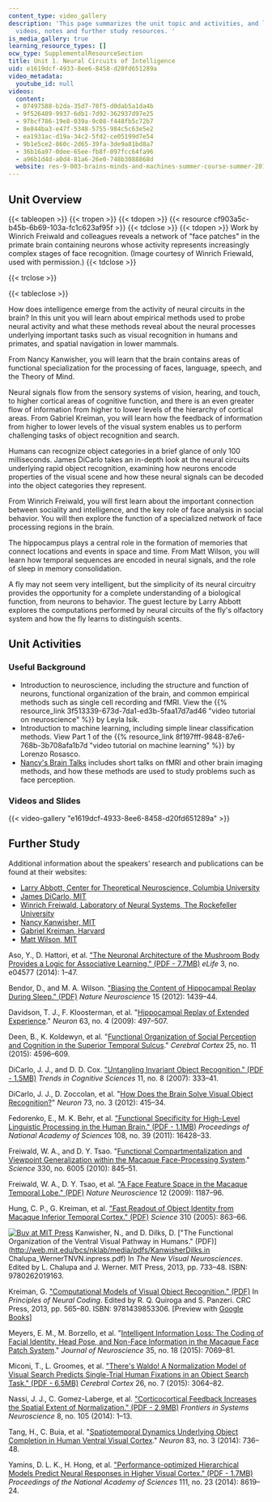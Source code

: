 ```yaml
---
content_type: video_gallery
description: 'This page summarizes the unit topic and activities, and links to lecture
  videos, notes and further study resources. '
is_media_gallery: true
learning_resource_types: []
ocw_type: SupplementalResourceSection
title: Unit 1. Neural Circuits of Intelligence
uid: e1619dcf-4933-8ee6-8458-d20fd651289a
video_metadata:
  youtube_id: null
videos:
  content:
  - 07497588-b2da-35d7-78f5-d0dab5a1da4b
  - 9f526489-9937-6db1-7d92-362937d97e25
  - 97bcf786-19e8-039a-9c08-f448fb5c72b7
  - 8e844ba3-e47f-5348-5755-984c5c63e5e2
  - ea1931ac-d19a-34c2-5fd2-ce05199d7e54
  - 9b1e5ce2-860c-2d65-39fa-3de9a81bd8a7
  - 36b16a97-0dee-65ee-fb8f-097fcc64fa96
  - a96b1d4d-a0d4-81a6-26e0-748b3088868d
  website: res-9-003-brains-minds-and-machines-summer-course-summer-2015
---
```


Unit Overview
-------------

{{< tableopen >}}
{{< tropen >}}
{{< tdopen >}}
{{< resource cf903a5c-b45b-6b69-103a-fc1c623af95f >}}
{{< tdclose >}}
{{< tdopen >}}
Work by Winrich Freiwald and colleagues reveals a network of "face patches" in the primate brain containing neurons whose activity represents increasingly complex stages of face recognition. (Image courtesy of Winrich Friewald, used with permission.)
{{< tdclose >}}

{{< trclose >}}

{{< tableclose >}}

How does intelligence emerge from the activity of neural circuits in the brain? In this unit you will learn about empirical methods used to probe neural activity and what these methods reveal about the neural processes underlying important tasks such as visual recognition in humans and primates, and spatial navigation in lower mammals.

From Nancy Kanwisher, you will learn that the brain contains areas of functional specialization for the processing of faces, language, speech, and the Theory of Mind.

Neural signals flow from the sensory systems of vision, hearing, and touch, to higher cortical areas of cognitive function, and there is an even greater flow of information from higher to lower levels of the hierarchy of cortical areas. From Gabriel Kreiman, you will learn how the feedback of information from higher to lower levels of the visual system enables us to perform challenging tasks of object recognition and search.

Humans can recognize object categories in a brief glance of only 100 milliseconds. James DiCarlo takes an in-depth look at the neural circuits underlying rapid object recognition, examining how neurons encode properties of the visual scene and how these neural signals can be decoded into the object categories they represent.

From Winrich Freiwald, you will first learn about the important connection between sociality and intelligence, and the key role of face analysis in social behavior. You will then explore the function of a specialized network of face processing regions in the brain.

The hippocampus plays a central role in the formation of memories that connect locations and events in space and time. From Matt Wilson, you will learn how temporal sequences are encoded in neural signals, and the role of sleep in memory consolidation.

A fly may not seem very intelligent, but the simplicity of its neural circuitry provides the opportunity for a complete understanding of a biological function, from neurons to behavior. The guest lecture by Larry Abbott explores the computations performed by neural circuits of the fly's olfactory system and how the fly learns to distinguish scents.

Unit Activities
---------------

### Useful Background

*   Introduction to neuroscience, including the structure and function of neurons, functional organization of the brain, and common empirical methods such as single cell recording and fMRI. View the {{% resource_link 3f513339-673d-7da1-ed3b-5faa17d7ad46 "video tutorial on neuroscience" %}} by Leyla Isik.
*   Introduction to machine learning, including simple linear classification methods. View Part 1 of the {{% resource_link 8f197fff-9848-87e6-768b-3b708afa1b7d "video tutorial on machine learning" %}} by Lorenzo Rosasco.
*   [Nancy's Brain Talks](http://nancysbraintalks.mit.edu/) includes short talks on fMRI and other brain imaging methods, and how these methods are used to study problems such as face perception.

### Videos and Slides

{{< video-gallery "e1619dcf-4933-8ee6-8458-d20fd651289a" >}}


Further Study
-------------

Additional information about the speakers' research and publications can be found at their websites:

*   [Larry Abbott, Center for Theoretical Neuroscience, Columbia University](http://www.neurotheory.columbia.edu/larry.html)
*   [James DiCarlo, MIT](http://dicarlolab.mit.edu/)
*   [Winrich Freiwald, Laboratory of Neural Systems, The Rockefeller University](http://www.rockefeller.edu/research/faculty/labheads/WinrichFreiwald/#content)
*   [Nancy Kanwisher, MIT](http://web.mit.edu/bcs/nklab/)
*   [Gabriel Kreiman, Harvard](http://klab.tch.harvard.edu/#sthash.wP5ThJg1.dpbs)
*   [Matt Wilson, MIT](http://web.mit.edu/org/w/wilsonlab/)

Aso, Y., D. Hattori, et al. ["The Neuronal Architecture of the Mushroom Body Provides a Logic for Associative Learning." (PDF - 7.7MB)](https://www.ncbi.nlm.nih.gov/pmc/articles/PMC4273437/pdf/elife04577.pdf) _eLife_ 3, no. e04577 (2014): 1–47.

Bendor, D., and M. A. Wilson. ["Biasing the Content of Hippocampal Replay During Sleep." (PDF)](https://www.ncbi.nlm.nih.gov/pmc/articles/PMC4354843/pdf/nihms509914.pdf) _Nature Neuroscience_ 15 (2012): 1439–44.

Davidson, T. J., F. Kloosterman, et al. "[Hippocampal Replay of Extended Experience](http://dx.doi.org/10.1016/j.neuron.2009.07.027)." _Neuron_ 63, no. 4 (2009): 497–507.

Deen, B., K. Koldewyn, et al. "[Functional Organization of Social Perception and Cognition in the Superior Temporal Sulcus](https://doi.org/10.1093/cercor/bhv111)." _Cerebral Cortex_ 25, no. 11 (2015): 4596–609.

DiCarlo, J. J., and D. D. Cox. ["Untangling Invariant Object Recognition." (PDF - 1.5MB)](https://www.sciencedirect.com/science/article/pii/S1364661307001593) _Trends in Cognitive Sciences_ 11, no. 8 (2007): 333–41.

DiCarlo, J. J., D. Zoccolan, et al. "[How Does the Brain Solve Visual Object Recognition?](http://dx.doi.org/10.1016/j.neuron.2012.01.010)" _Neuron_ 73, no. 3 (2012): 415–34.

Fedorenko, E., M. K. Behr, et al. ["Functional Specificity for High-Level Linguistic Processing in the Human Brain." (PDF - 1.1MB)](https://www.ncbi.nlm.nih.gov/pmc/articles/PMC3182706/pdf/pnas.201112937.pdf) _Proceedings of National Academy of Sciences_ 108, no. 39 (2011): 16428–33.

Freiwald, W. A., and D. Y. Tsao. "[Functional Compartmentalization and Viewpoint Generalization within the Macaque Face-Processing System](https://doi.org/10.1126/science.1194908)." _Science_ 330, no. 6005 (2010): 845–51.

Freiwald, W. A., D. Y. Tsao, et al. ["A Face Feature Space in the Macaque Temporal Lobe." (PDF)](https://www.ncbi.nlm.nih.gov/pmc/articles/PMC2819705/pdf/nihms173109.pdf) _Nature Neuroscience_ 12 (2009): 1187–96.

Hung, C. P., G. Kreiman, et al. ["Fast Readout of Object Identity from Macaque Inferior Temporal Cortex." (PDF)](https://science.sciencemag.org/content/310/5749/863) _Science_ 310 (2005): 863–66.

[![Buy at MIT Press](/images/mp_logo.gif)](https://mitpress.mit.edu/9780262019163) Kanwisher, N., and D. Dilks, D. ["The Functional Organization of the Ventral Visual Pathway in Humans." (PDF)](http://web.mit.edu/bcs/nklab/media/pdfs/KanwisherDilks.in Chalupa_WernerTNVN.inpress.pdf) In _The New Visual Neurosciences_. Edited by L. Chalupa and J. Werner. MIT Press, 2013, pp. 733–48. ISBN: 9780262019163.

Kreiman, G. ["Computational Models of Visual Object Recognition." (PDF)](http://klab.tch.harvard.edu/publications/PDFs/gk3760_K12460_C029.pdf) In _Principles of Neural Coding_. Edited by R. Q. Quiroga and S. Panzeri. CRC Press, 2013, pp. 565–80. ISBN: 9781439853306. \[Preview with [Google Books](http://books.google.com/books?id=-vimcQPssQYC&pg=PA565=onepage)\]

Meyers, E. M., M. Borzello, et al. "[Intelligent Information Loss: The Coding of Facial Identity, Head Pose, and Non-Face Information in the Macaque Face Patch System](http://dx.doi.org/10.1523/JNEUROSCI.3086-14.2015 )." _Journal of Neuroscience_ 35, no. 18 (2015): 7069–81.

Miconi, T., L. Groomes, et al. ["There's Waldo! A Normalization Model of Visual Search Predicts Single-Trial Human Fixations in an Object Search Task." (PDF - 6.5MB)](http://klab.tch.harvard.edu/publications/PDFs/gk7156.pdf) _Cerebral Cortex_ 26, no. 7 (2015): 3064–82.

Nassi, J. J., C. Gomez-Laberge, et al. ["Corticocortical Feedback Increases the Spatial Extent of Normalization." (PDF - 2.9MB)](http://www.hms.harvard.edu/bss/neuro/bornlab/lab/papers/nassi-gomez-kreiman-born-feedback_normalization-frontsystneurosci2014.pdf) _Frontiers in Systems Neuroscience_ 8, no. 105 (2014): 1–13.

Tang, H., C. Buia, et al. "[Spatiotemporal Dynamics Underlying Object Completion in Human Ventral Visual Cortex](http://dx.doi.org/10.1016/j.neuron.2014.06.017)." _Neuron_ 83, no. 3 (2014): 736–48.

Yamins, D. L. K., H. Hong, et al. ["Performance-optimized Hierarchical Models Predict Neural Responses in Higher Visual Cortex." (PDF - 1.7MB)](http://www.pnas.org/content/111/23/8619.full.pdf) _Proceedings of the National Academy of Sciences_ 111, no. 23 (2014): 8619–24.